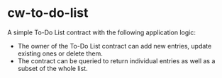 # cw-to-do-list

A simple To-Do List contract with the following application logic:
* The owner of the To-Do List contract can add new entries, update existing ones or delete them.
* The contract can be queried to return individual entries as well as a subset of the whole list.

